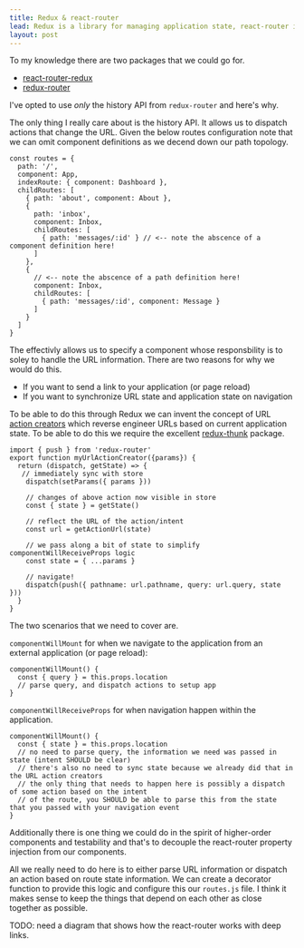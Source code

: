 ```yaml
---
title: Redux & react-router
lead: Redux is a library for managing application state, react-router is a library for building single-page applications in React.js when you try to combine these things you'll run into a couple of issues. I've outlined what those issues are and how I've chosen to deal with them here.
layout: post
---
```


To my knowledge there are two packages that we could go for.

* [react-router-redux](https://github.com/reactjs/react-router-redux)
* [redux-router](https://github.com/acdlite/redux-router)

I've opted to use *only* the history API from `redux-router` and here's why.

The only thing I really care about is the history API. It allows us to dispatch actions that change the URL. Given the below routes configuration note that we can omit component definitions as we decend down our path topology.

~~~
const routes = {
  path: '/',
  component: App,
  indexRoute: { component: Dashboard },
  childRoutes: [
    { path: 'about', component: About },
    {
      path: 'inbox',
      component: Inbox,
      childRoutes: [
        { path: 'messages/:id' } // <-- note the abscence of a component definition here!
      ]
    },
    {
      // <-- note the abscence of a path definition here!
      component: Inbox,
      childRoutes: [
        { path: 'messages/:id', component: Message }
      ]
    }
  ]
}
~~~

The effectivly allows us to specify a component whose responsbility is to soley to handle the URL information. There are two reasons for why we would do this.

* If you want to send a link to your application (or page reload)
* If you want to synchronize URL state and application state on navigation

To be able to do this through Redux we can invent the concept of URL [action creators](http://redux.js.org/docs/basics/Actions.html) which reverse engineer URLs based on current application state. To be able to do this we require the excellent [redux-thunk](https://github.com/gaearon/redux-thunk) package.

~~~
import { push } from 'redux-router'
export function myUrlActionCreator({params}) {
  return (dispatch, getState) => {
   // immediately sync with store
    dispatch(setParams({ params }))
    
    // changes of above action now visible in store
    const { state } = getState() 
    
    // reflect the URL of the action/intent
    const url = getActionUrl(state)
    
    // we pass along a bit of state to simplify componentWillReceiveProps logic
    const state = { ...params } 
    
    // navigate!
    dispatch(push({ pathname: url.pathname, query: url.query, state }))
  }
}
~~~

The two scenarios that we need to cover are.

`componentWillMount` for when we navigate to the application from an external application (or page reload):

~~~
componentWillMount() {
  const { query } = this.props.location
  // parse query, and dispatch actions to setup app
}
~~~

`componentWillReceiveProps` for when navigation happen within the application.

~~~
componentWillMount() {
  const { state } = this.props.location
  // no need to parse query, the information we need was passed in state (intent SHOULD be clear)
  // there's also no need to sync state because we already did that in the URL action creators
  // the only thing that needs to happen here is possibly a dispatch of some action based on the intent
  // of the route, you SHOULD be able to parse this from the state that you passed with your navigation event
}
~~~

Additionally there is one thing we could do in the spirit of higher-order components and testability and that's to decouple the react-router property injection from our components.

All we really need to do here is to either parse URL information or dispatch an action based on route state information. We can create a decorator function to provide this logic and configure this our `routes.js` file. I think it makes sense to keep the things that depend on each other as close together as possible.

TODO: need a diagram that shows how the react-router works with deep links.
